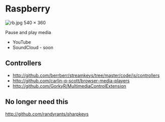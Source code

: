 Raspberry
=========================
![rb.jpg 540 × 360][hero]

Pause and play media

- YouTube
- SoundCloud - soon

Controllers
-----------------------------------------------------------------------
- http://github.com/berrberr/streamkeys/tree/master/code/js/controllers
- http://github.com/carlin-q-scott/browser-media-players
- http://github.com/GorkyR/MultimediaControlExtension

No longer need this
--------------------------------------
http://github.com/randyrants/sharpkeys

[image needs explicit HTTPS]::
[hero]:https://raw.githubusercontent.com/svnpenn/umber/master/webext/raspberry/rb.jpg
